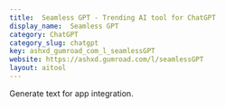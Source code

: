 ```yaml
---
title:  Seamless GPT - Trending AI tool for ChatGPT
display_name:  Seamless GPT
category: ChatGPT
category_slug: chatgpt
key: ashxd_gumroad_com_l_seamlessGPT
website: https://ashxd.gumroad.com/l/seamlessGPT
layout: aitool
---
```


Generate text for app integration.
